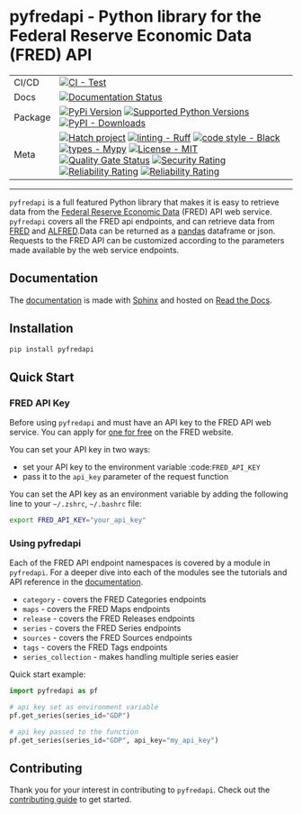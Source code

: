 # pyfredapi - Python library for the Federal Reserve Economic Data (FRED) API

<div align="center">


| | |
| --- | --- |
| CI/CD | [![CI - Test](https://github.com/gw-moore/pyfredapi/actions/workflows/test.yml/badge.svg)](https://github.com/gw-moore/pyfredapi/actions/workflows/test.yml)|
| Docs | [![Documentation Status](https://readthedocs.org/projects/pyfredapi/badge/?version=latest)](https://pyfredapi.readthedocs.io/en/latest/?badge=latest) |
| Package | [![PyPi Version](https://img.shields.io/pypi/v/pyfredapi.svg)](https://pypi.python.org/pypi/pyfredapi/) [![Supported Python Versions](https://img.shields.io/pypi/pyversions/pyfredapi)](https://pypi.python.org/pypi/pyfredapi) [![PyPI - Downloads](https://img.shields.io/pypi/dm/pyfredapi.svg?color=blue&label=Downloads)](https://pypi.org/project/pyfredapi/) |
| Meta | [![Hatch project](https://img.shields.io/badge/%F0%9F%A5%9A-Hatch-4051b5.svg)](https://github.com/pypa/hatch) [![linting - Ruff](https://img.shields.io/endpoint?url=https://raw.githubusercontent.com/charliermarsh/ruff/main/assets/badge/v0.json)](https://github.com/charliermarsh/ruff) [![code style - Black](https://img.shields.io/badge/code%20style-black-000000.svg)](https://github.com/psf/black) [![types - Mypy](https://img.shields.io/badge/types-Mypy-blue.svg)](https://github.com/python/mypy) [![License - MIT](https://img.shields.io/badge/license-MIT-9400d3.svg)](https://spdx.org/licenses/) [![Quality Gate Status](https://sonarcloud.io/api/project_badges/measure?project=gw-moore_pyfredapi&metric=alert_status)](https://sonarcloud.io/dashboard?id=gw-moore_pyfredapi) [![Security Rating](https://sonarcloud.io/api/project_badges/measure?project=gw-moore_pyfredapi&metric=security_rating)](https://sonarcloud.io/dashboard?id=gw-moore_pyfredapi) [![Reliability Rating](https://sonarcloud.io/api/project_badges/measure?project=gw-moore_pyfredapi&metric=reliability_rating)](https://sonarcloud.io/dashboard?id=gw-moore_pyfredapi) [![Reliability Rating](https://sonarcloud.io/api/project_badges/measure?project=gw-moore_pyfredapi&metric=reliability_rating)](https://sonarcloud.io/dashboard?id=gw-moore_pyfredapi) |

</div>

-----

`pyfredapi` is a full featured Python library that makes it is easy to retrieve data from the [Federal Reserve Economic Data](https://fred.stlouisfed.org/docs/api/fred/) (FRED) API web service. `pyfredapi` covers all the FRED api endpoints, and can retrieve data from [FRED](https://fred.stlouisfed.org/) and [ALFRED](https://alfred.stlouisfed.org).Data can be returned as a [pandas](https://pandas.pydata.org/) dataframe or json. Requests to the FRED API can be customized according to the parameters made available by the web service endpoints.

## Documentation

The [documentation](https://pyfredapi.readthedocs.io/en/latest/) is made with [Sphinx](https://www.sphinx-doc.org/en/master/) and hosted on [Read the Docs](https://readthedocs.org/).

## Installation

```bash
pip install pyfredapi
```

## Quick Start

### FRED API Key

Before using `pyfredapi` and must have an API key to the FRED API web service. You can apply for [one for free](https://fred.stlouisfed.org/docs/api/api_key.html) on the FRED website.

You can set your API key in two ways:

* set your API key to the environment variable :code:`FRED_API_KEY`
* pass it to the `api_key` parameter of the request function

You can set the API key as an environment variable by adding the following line to your `~/.zshrc`, `~/.bashrc` file:

```bash
export FRED_API_KEY="your_api_key"
```

### Using pyfredapi

Each of the FRED API endpoint namespaces is covered by a module in `pyfredapi`. For a deeper dive into each of the modules see the tutorials and API reference in the [documentation](https://pyfredapi.readthedocs.io/en/latest/).

- `category` - covers the FRED Categories endpoints
- `maps` - covers the FRED Maps endpoints
- `release` - covers the FRED Releases endpoints
- `series` - covers the FRED Series endpoints
- `sources` - covers the FRED Sources endpoints
- `tags` - covers the FRED Tags endpoints
- `series_collection` - makes handling multiple series easier

Quick start example:

```python
import pyfredapi as pf

# api key set as environment variable
pf.get_series(series_id="GDP")

# api key passed to the function
pf.get_series(series_id="GDP", api_key="my_api_key")
```

## Contributing

Thank you for your interest in contributing to `pyfredapi`. Check out the [contributing guide](https://pyfredapi.readthedocs.io/en/latest/references/CONTRIBUTING.html) to get started.
